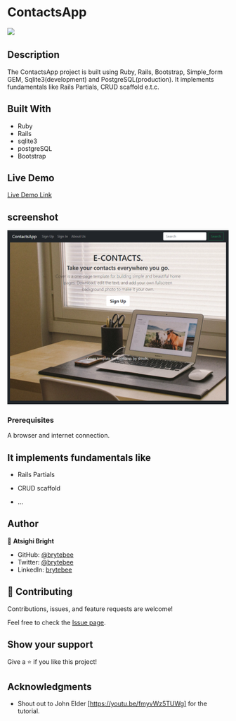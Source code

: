 # ContactsApp
![](https://github.com/brytebee/ContactsApp)

## Description

The ContactsApp project is built using Ruby, Rails, Bootstrap, Simple_form GEM, Sqlite3(development) and PostgreSQL(production). It implements fundamentals like Rails Partials, CRUD scaffold e.t.c.

## Built With

- Ruby
- Rails
- sqlite3
- postgreSQL
- Bootstrap

## Live Demo

[Live Demo Link](https://contactz-apps.herokuapp.com/)

## screenshot

![screenshot](/app/assets/images/contactz-apps.herokuapp.com_.png)


### Prerequisites

A browser and internet connection.


## It implements fundamentals like

* Rails Partials

* CRUD scaffold

* ...


## Author

👤 **Atsighi Bright**

- GitHub: [@brytebee](https://github.com/brytebee)
- Twitter: [@brytebee](https://twitter.com/brytebee)
- LinkedIn: [brytebee](https://www.linkedin.com/in/brytebee/)

## 🤝 Contributing

Contributions, issues, and feature requests are welcome!

Feel free to check the [Issue page](https://github.com/brytebee/ContactsApp/issues/new).

## Show your support

Give a ⭐️ if you like this project!

## Acknowledgments

- Shout out to John Elder [https://youtu.be/fmyvWz5TUWg] for the tutorial.
